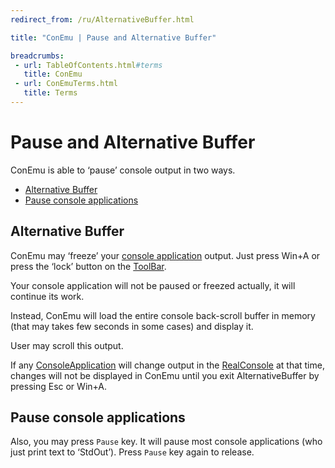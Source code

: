 ```yaml
---
redirect_from: /ru/AlternativeBuffer.html

title: "ConEmu | Pause and Alternative Buffer"

breadcrumbs:
 - url: TableOfContents.html#terms
   title: ConEmu
 - url: ConEmuTerms.html
   title: Terms
---
```


# Pause and Alternative Buffer

ConEmu is able to ‘pause’ console output in two ways.

* [Alternative Buffer](#alternative-buffer)
* [Pause console applications](#pause)


<h2 id="alternative-buffer"> Alternative Buffer </h2>

ConEmu may ‘freeze’ your [console application](ConsoleApplication.html) output.
Just press Win+A or press the ‘lock’ button on the [ToolBar](ToolBar.html).

Your console application will not be paused or freezed actually,
it will continue its work.

Instead, ConEmu will load the entire console back-scroll buffer in memory
(that may takes few seconds in some cases) and display it.

User may scroll this output.

If any [ConsoleApplication](ConsoleApplication.html) will change output in the
[RealConsole](RealConsole.html) at that time, changes will not be displayed in ConEmu until you exit
AlternativeBuffer by pressing Esc or Win+A.


<h2 id="pause"> Pause console applications </h2>

Also, you may press `Pause` key.
It will pause most console applications (who just print text to ‘StdOut’).
Press `Pause` key again to release.
